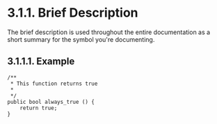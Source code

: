 # 3.1.1. Brief Description

The brief description is used throughout the entire documentation as a
short summary for the symbol you're documenting.

## 3.1.1.1. Example

```vala
/**
 * This function returns true
 *
 */
public bool always_true () {
    return true;
}
```